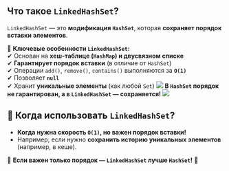 ## **Что такое `LinkedHashSet`?**

`LinkedHashSet` — это **модификация `HashSet`**, которая **сохраняет порядок вставки элементов**.

📌 **Ключевые особенности `LinkedHashSet`:**  
✔ Основан на **хеш-таблице (`HashMap`) и двусвязном списке**  
✔ **Гарантирует порядок вставки** (в отличие от `HashSet`)  
✔ Операции `add()`, `remove()`, `contains()` выполняются за **`O(1)`**  
✔ Позволяет **`null`**  
✔ Хранит **уникальные элементы** (как любой `Set`)
![](Pasted%20image%2020250131202305.png)
**В `HashSet` порядок не гарантирован, а в `LinkedHashSet` — сохраняется!**
![](Pasted%20image%2020250131202331.png)
## 🎯 **Когда использовать `LinkedHashSet`?**

- **Когда нужна скорость `O(1)`, но важен порядок вставки!**
- Например, если нужно **сохранить историю уникальных элементов** (например, в кеше).

📌 **Если важен только порядок — `LinkedHashSet` лучше `HashSet`!** 🚀